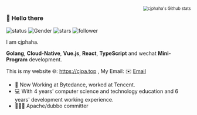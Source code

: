 <img align="right" src="https://github-readme-stats.vercel.app/api?username=cjphaha&show_icons=true&include_all_commits=true&count_private=true" alt="cjphaha's Github stats" style="zoom:80%;" />

### 👋 Hello there

![status](https://img.shields.io/badge/status-up-brightgreen) ![Gender](https://img.shields.io/badge/gender-%F0%9F%A4%B5-lightgrey) ![stars](https://img.shields.io/github/stars/cjphaha?style=social) ![follower](https://img.shields.io/github/followers/cjphaha?style=social)

I am cjphaha.

**Golang**, **Cloud-Native**, **Vue.js**, **React**, **TypeScript** and wechat **Mini-Program** development.

This is my website 🌐: https://cjpa.top , My Email: ✉️ [Email](mailto:caorcjp@gmail.com) 

* 🌱  Now Working at Bytedance, worked at Tencent.
* 💻  With 4 years' computer science and technology education and 6 years' development working experience.
* 🧑🏻‍💻  Apache/dubbo committer



